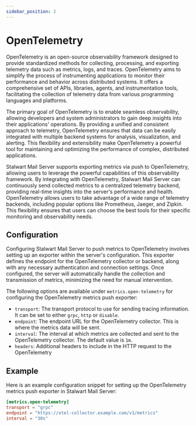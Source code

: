 ```yaml
---
sidebar_position: 2
---
```


# OpenTelemetry

OpenTelemetry is an open-source observability framework designed to provide standardized methods for collecting, processing, and exporting telemetry data such as metrics, logs, and traces. OpenTelemetry aims to simplify the process of instrumenting applications to monitor their performance and behavior across distributed systems. It offers a comprehensive set of APIs, libraries, agents, and instrumentation tools, facilitating the collection of telemetry data from various programming languages and platforms.

The primary goal of OpenTelemetry is to enable seamless observability, allowing developers and system administrators to gain deep insights into their applications' operations. By providing a unified and consistent approach to telemetry, OpenTelemetry ensures that data can be easily integrated with multiple backend systems for analysis, visualization, and alerting. This flexibility and extensibility make OpenTelemetry a powerful tool for maintaining and optimizing the performance of complex, distributed applications.

Stalwart Mail Server supports exporting metrics via push to OpenTelemetry, allowing users to leverage the powerful capabilities of this observability framework. By integrating with OpenTelemetry, Stalwart Mail Server can continuously send collected metrics to a centralized telemetry backend, providing real-time insights into the server's performance and health. OpenTelemetry allows users to take advantage of a wide range of telemetry backends, including popular options like Prometheus, Jaeger, and Zipkin. This flexibility ensures that users can choose the best tools for their specific monitoring and observability needs.

## Configuration

Configuring Stalwart Mail Server to push metrics to OpenTelemetry involves setting up an exporter within the server's configuration. This exporter defines the endpoint for the OpenTelemetry collector or backend, along with any necessary authentication and connection settings. Once configured, the server will automatically handle the collection and transmission of metrics, minimizing the need for manual intervention.

The following options are available under `metrics.open-telemetry` for configuring the OpenTelemetry metrics push exporter:

- `transport`: The transport protocol to use for sending tracing information. It can be set to either `grpc`, `http` or `disable`.
- `endpoint`: The endpoint URL for the OpenTelemetry collector. This is where the metrics data will be sent.
- `interval`: The interval at which metrics are collected and sent to the OpenTelemetry collector. The default value is `1m`.
- `headers`: Additional headers to include in the HTTP request to the OpenTelemetry

## Example

Here is an example configuration snippet for setting up the OpenTelemetry metrics push exporter in Stalwart Mail Server:

```toml
[metrics.open-telemetry]
transport = "grpc"
endpoint = "https://otel-collector.example.com/v1/metrics"
interval = "30s"
```
